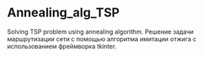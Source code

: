 # Annealing_alg_TSP
Solving TSP problem using annealing algorithm.
Решение задачи маршрутизации сети с помощью алгоритма имитации отжига с использованием фреймворка tkinter.
